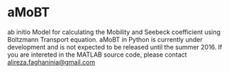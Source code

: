 # aMoBT
ab initio Model for calculating the Mobility and Seebeck coefficient using Boltzmann Transport equation. aMoBT in Python is currently under development and is not expected to be released until the summer 2016. If you are intereted in the MATLAB source code, please contact alireza.faghaninia@gmail.com
